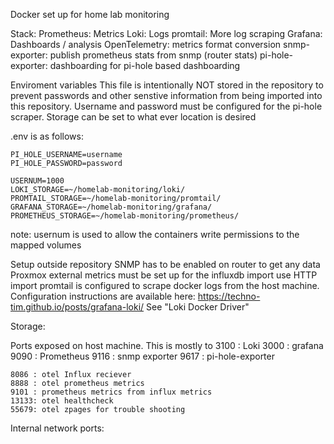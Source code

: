Docker set up for home lab monitoring

Stack:
    Prometheus: Metrics
    Loki: Logs
    promtail: More log scraping
    Grafana: Dashboards / analysis
    OpenTelemetry: metrics format conversion
    snmp-exporter: publish prometheus stats from snmp (router stats)
    pi-hole-exporter: dashboarding for pi-hole based dashboarding

Enviroment variables
This file is intentionally NOT stored in the repository to prevent passwords and other senstive information from being imported into this repository. Username and password must be configured for the pi-hole scraper. Storage can be set to what ever location is desired

.env is as follows:
```
PI_HOLE_USERNAME=username 
PI_HOLE_PASSWORD=password

USERNUM=1000
LOKI_STORAGE=~/homelab-monitoring/loki/
PROMTAIL_STORAGE=~/homelab-monitoring/promtail/
GRAFANA_STORAGE=~/homelab-monitoring/grafana/
PROMETHEUS_STORAGE=~/homelab-monitoring/prometheus/
```
note: usernum is used to allow the containers write permissions to the mapped volumes

Setup outside repository
    SNMP has to be enabled on router to get any data
    Proxmox external metrics must be set up for the influxdb import 
        use HTTP import
    promtail is configured to scrape docker logs from the host machine.
        Configuration instructions are available here: https://techno-tim.github.io/posts/grafana-loki/
            See "Loki Docker Driver"

Storage:


Ports exposed on host machine.
    This is mostly to 
    3100 : Loki
    3000 : grafana 
    9090 : Prometheus
    9116 : snmp exporter
    9617 : pi-hole-exporter

    8086 : otel Influx reciever
    8888 : otel prometheus metrics
    9101 : prometheus metrics from influx metrics
    13133: otel healthcheck
    55679: otel zpages for trouble shooting

Internal network ports:
